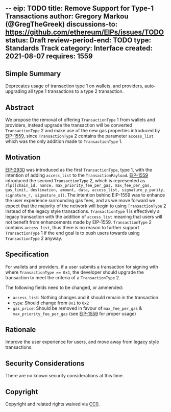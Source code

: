 --
eip: TODO
title: Remove Support for Type-1 Transactions
author: Gregory Markou (@GregTheGreek)
discussions-to: https://github.com/ethereum/EIPs/issues/TODO
status: Draft
review-period-end: TODO
type: Standards Track
category: Interface
created: 2021-08-07
requires: 1559
---

## Simple Summary

Deprecates usage of transaction type 1 on wallets, and providers, auto-upgrading all type 1 transactions to a type 2 transaction.

## Abstract

We propose the removal of offering `TransactionType` 1 from wallets and providers, instead upgrade the transaction will be converted `TransactionType` 2 and make use of the new gas properties introduced by [EIP-1559](./eip-1559.md), since `TransactionType` 2 contains the parameter `access_list` which was the only addition made to `TransactionType` 1.

## Motivation

[EIP-2930](./eip-2930.md) was introduced as the first `TransactionType`, type 1, with the intention of adding `access_list` to the `TransactionPayload`. [EIP-1559](./eip-1559.md) introduced the second `TransactionType` 2, which is represented as `rlp([chain_id, nonce, max_priority_fee_per_gas, max_fee_per_gas, gas_limit, destination, amount, data, access_list, signature_y_parity, signature_r, signature_s])`. The intention behind EIP-1559 was to enhance the user experience surrounding gas fees, and as we move forward we expect that the majority of the network will begin to using `TransactionType` 2 instead of the legacy style transactions. `TransactionType` 1 is effectively a legacy transaction with the addition of `access_list` meaning that users will not benefit from enhancements made by EIP-1559. `TransactionType` 2 contains `access_list`, thus there is no reason to further support `TransactionType` 1 if the end goal is to push users towards using `TransactionType` 2 anyway.


## Specification

For wallets and providers, if a user submits a transaction for signing with where `TransactionType == 0x1`, the developer should upgrade the transaction to meet the criteria of a `TransactionType` 2.

The following fields need to be changed, or ammended:
- `access_list`: Nothing changes and it should remain in the transaction
- `type`: Should change from `0x1` to `0x2`
- `gas_price`: Should be removed in favour of `max_fee_per_gas` & `max_priority_fee_per_gas` (see [EIP-1559](./eip-1559.md) for proper usage)

## Rationale

Improve the user experience for users, and move away from legacy style transactions.

## Security Considerations

There are no known security considerations at this time.

## Copyright

Copyright and related rights waived via [CC0](https://creativecommons.org/publicdomain/zero/1.0/).
